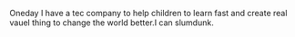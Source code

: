 Oneday I have a tec company to help children to learn fast and create real vauel thing to change the world better.I can slumdunk.
